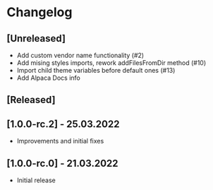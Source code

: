 # Changelog

## [Unreleased]
- Add custom vendor name functionality (#2)
- Add mising styles imports, rework addFilesFromDir method (#10)
- Import child theme variables before default ones (#13)
- Add Alpaca Docs info

## [Released]
## [1.0.0-rc.2] - 25.03.2022
- Improvements and initial fixes

## [1.0.0-rc.0] - 21.03.2022
- Initial release
